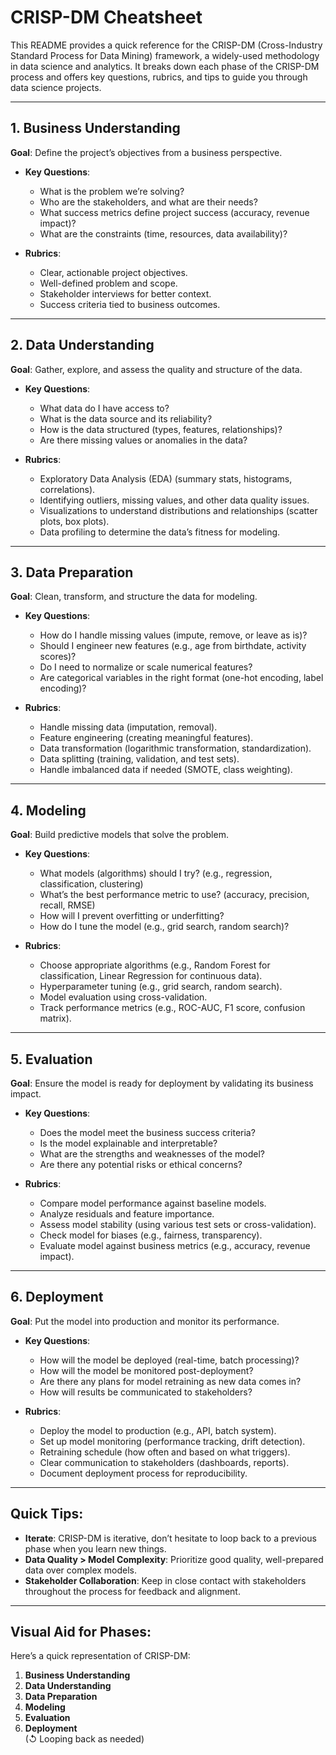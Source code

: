 # CRISP-DM Cheatsheet

This README provides a quick reference for the CRISP-DM (Cross-Industry Standard Process for Data Mining) framework, a widely-used methodology in data science and analytics. It breaks down each phase of the CRISP-DM process and offers key questions, rubrics, and tips to guide you through data science projects.

---

## 1. Business Understanding
**Goal**: Define the project’s objectives from a business perspective.

- **Key Questions**:
  - What is the problem we’re solving?
  - Who are the stakeholders, and what are their needs?
  - What success metrics define project success (accuracy, revenue impact)?
  - What are the constraints (time, resources, data availability)?

- **Rubrics**:
  - Clear, actionable project objectives.
  - Well-defined problem and scope.
  - Stakeholder interviews for better context.
  - Success criteria tied to business outcomes.

---

## 2. Data Understanding
**Goal**: Gather, explore, and assess the quality and structure of the data.

- **Key Questions**:
  - What data do I have access to?
  - What is the data source and its reliability?
  - How is the data structured (types, features, relationships)?
  - Are there missing values or anomalies in the data?

- **Rubrics**:
  - Exploratory Data Analysis (EDA) (summary stats, histograms, correlations).
  - Identifying outliers, missing values, and other data quality issues.
  - Visualizations to understand distributions and relationships (scatter plots, box plots).
  - Data profiling to determine the data’s fitness for modeling.

---

## 3. Data Preparation
**Goal**: Clean, transform, and structure the data for modeling.

- **Key Questions**:
  - How do I handle missing values (impute, remove, or leave as is)?
  - Should I engineer new features (e.g., age from birthdate, activity scores)?
  - Do I need to normalize or scale numerical features?
  - Are categorical variables in the right format (one-hot encoding, label encoding)?

- **Rubrics**:
  - Handle missing data (imputation, removal).
  - Feature engineering (creating meaningful features).
  - Data transformation (logarithmic transformation, standardization).
  - Data splitting (training, validation, and test sets).
  - Handle imbalanced data if needed (SMOTE, class weighting).

---

## 4. Modeling
**Goal**: Build predictive models that solve the problem.

- **Key Questions**:
  - What models (algorithms) should I try? (e.g., regression, classification, clustering)
  - What’s the best performance metric to use? (accuracy, precision, recall, RMSE)
  - How will I prevent overfitting or underfitting?
  - How do I tune the model (e.g., grid search, random search)?

- **Rubrics**:
  - Choose appropriate algorithms (e.g., Random Forest for classification, Linear Regression for continuous data).
  - Hyperparameter tuning (e.g., grid search, random search).
  - Model evaluation using cross-validation.
  - Track performance metrics (e.g., ROC-AUC, F1 score, confusion matrix).

---

## 5. Evaluation
**Goal**: Ensure the model is ready for deployment by validating its business impact.

- **Key Questions**:
  - Does the model meet the business success criteria?
  - Is the model explainable and interpretable?
  - What are the strengths and weaknesses of the model?
  - Are there any potential risks or ethical concerns?

- **Rubrics**:
  - Compare model performance against baseline models.
  - Analyze residuals and feature importance.
  - Assess model stability (using various test sets or cross-validation).
  - Check model for biases (e.g., fairness, transparency).
  - Evaluate model against business metrics (e.g., accuracy, revenue impact).

---

## 6. Deployment
**Goal**: Put the model into production and monitor its performance.

- **Key Questions**:
  - How will the model be deployed (real-time, batch processing)?
  - How will the model be monitored post-deployment?
  - Are there any plans for model retraining as new data comes in?
  - How will results be communicated to stakeholders?

- **Rubrics**:
  - Deploy the model to production (e.g., API, batch system).
  - Set up model monitoring (performance tracking, drift detection).
  - Retraining schedule (how often and based on what triggers).
  - Clear communication to stakeholders (dashboards, reports).
  - Document deployment process for reproducibility.

---

## Quick Tips:
- **Iterate**: CRISP-DM is iterative, don’t hesitate to loop back to a previous phase when you learn new things.
- **Data Quality > Model Complexity**: Prioritize good quality, well-prepared data over complex models.
- **Stakeholder Collaboration**: Keep in close contact with stakeholders throughout the process for feedback and alignment.

---

## Visual Aid for Phases:
Here’s a quick representation of CRISP-DM:

1. **Business Understanding**  
2. **Data Understanding**  
3. **Data Preparation**  
4. **Modeling**  
5. **Evaluation**  
6. **Deployment**  
(↺ Looping back as needed)


